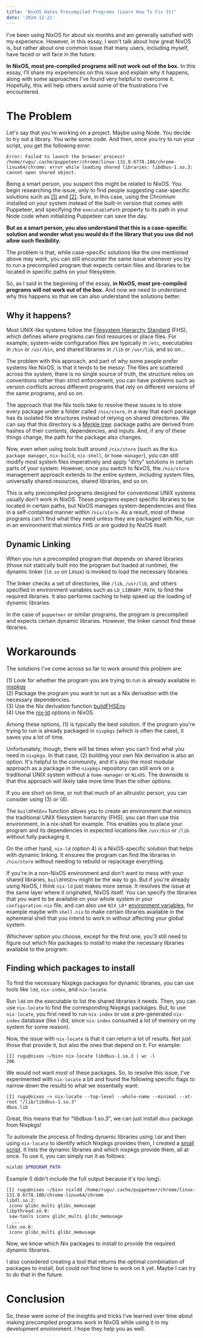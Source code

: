 ```yaml
---
title: 'NixOS Hates Precompiled Programs (Learn How To Fix It)'
date: '2024-12-21'
---
```


I've been using NixOS for about six months and am generally satisfied with my experience. However, in this essay, I won't talk about how great NixOS is, but rather about one common issue that many users, including myself, have faced or will face in the future.

**In NixOS, most pre-compiled programs will not work out of the box.** In this essay, I’ll share my experiences on this issue and explain why it happens, along with some approaches I’ve found very helpful to overcome it. Hopefully, this will help others avoid some of the frustrations I’ve encountered.

# The Problem

Let's say that you're working on a project. Maybe using Node. You decide to try out a library. You write some code. And then, once you try to run your script, you get the following error:

```fish
Error: Failed to launch the browser process!
/home/rugu/.cache/puppeteer/chrome/linux-131.0.6778.108/chrome-linux64/chrome: error while loading shared libraries: libdbus-1.so.3: cannot open shared object.
```

Being a smart person, you suspect this might be related to NixOS. You begin researching the issue, only to find people suggesting case-specific solutions such as [\[1\]](https://www.reddit.com/r/NixOS/comments/1gzygtd/comment/lz1qd0t) and [\[2\]](https://www.reddit.com/r/NixOS/comments/1gzygtd/comment/lz5cq99). Sure, in this case, using the Chromium installed on your system instead of the built-in version that comes with Puppeteer, and specifying the `executablePath` property to its path in your Node code when initializing Puppeteer can save the day.

**But as a smart person, you also understand that this is a case-specific solution and wonder what you would do if the library that you use did not allow such flexibility.**

The problem is that, while case-specific solutions like the one mentioned above may work, you can still encounter the same issue whenever you try to run a precompiled program that expects certain files and libraries to be located in specific paths on your filesystem.

So, as I said in the beginning of the essay, **in NixOS, most pre-compiled programs will not work out of the box.** And now we need to understand why this happens so that we can also understand the solutions better.

## Why it happens?

Most UNIX-like systems follow the [Filesystem Hierarchy Standard](https://en.wikipedia.org/wiki/Filesystem_Hierarchy_Standard) (FHS), which defines where programs can find resources or place files. For example, system-wide configuration files are typically in `/etc`, executables in `/bin` or `/usr/bin`, and shared libraries in `/lib` or `/usr/lib`, and so on...

The problem with this approach, and part of why some people prefer systems like NixOS, is that it tends to be messy: The files are scattered across the system, there is no single source of truth, the structure relies on conventions rather than strict enforcement, you can have problems such as version conflicts across different programs that rely on different versions of the same programs, and so on.

The approach that the Nix tools take to resolve these issues is to store every package under a folder called `/nix/store`, in a way that each package has its isolated file structures instead of relying on shared directories. We can say that this directory is a [Merkle tree](https://en.wikipedia.org/wiki/Merkle_tree): package paths are derived from hashes of their contents, dependencies, and inputs. And, if any of these things change, the path for the package also changes.

Now, even when using tools built around `/nix/store` (such as the `Nix package manager`, `nix-build`, `nix-shell`, or `home-manager`), you can still modify most system files imperatively and apply "dirty" solutions in certain parts of your system. However, once you switch to NixOS, the `/nix/store` management approach extends to the entire system, including system files, universally shared resources, shared libraries, and so on.

This is why precompiled programs designed for conventional UNIX systems usually don't work in NixOS. These programs expect specific libraries to be located in certain paths, but NixOS manages system dependencies and files in a self-contained manner within `/nix/store`. As a result, most of these programs can't find what they need unless they are packaged with Nix, run in an environment that mimics FHS or are guided by NixOS itself.

## Dynamic Linking

When you run a precompiled program that depends on shared libraries (those not statically built into the program but loaded at runtime), the dynamic linker (`ld.so` on Linux) is invoked to load the necessary libraries.

The linker checks a set of directories, like `/lib`, `/usr/lib`, and others specified in environment variables such as `LD_LIBRARY_PATH`, to find the required libraries. It also performs caching to help speed up the loading of dynamic libraries.

In the case of `puppeteer` or similar programs, the program is precompiled and expects certain dynamic libraries. However, the linker cannot find these libraries.

# Workarounds

The solutions I've come across so far to work around this problem are:

(1) Look for whether the program you are trying to run is already available in [nixpkgs](https://search.nixos.org/packages) \
(2) Package the program you want to run as a Nix derivation with the necessary dependencies. \
(3) Use the Nix derivation function [buildFHSEnv](https://ryantm.github.io/nixpkgs/builders/special/fhs-environments) \
(4) Use the [nix-ld](https://search.nixos.org/options?channel=24.11&show=programs.nix-ld) options in NixOS.

Among these options, (1) is typically the best solution. If the program you're trying to run is already packaged in `nixpkgs` (which is often the case), it saves you a lot of time.

Unfortunately, though, there will be times when you can't find what you need in `nixpkgs`. In that case, (2) building your own Nix derivation is also an option. It's helpful to the community, and it's also the most modular approach as a package in the `nixpkgs` repository can still work on a traditional UNIX system without a `home-manager` or `NixOS`. The downside is that this approach will likely take more time than the other options.

If you are short on time, or not that much of an altruistic person, you can consider using (3) or (4).

The `buildFHSEnv` function allows you to create an environment that mimics the traditional UNIX filesystem hierarchy (FHS), you can then use this environment, in a nix-shell for example. This enables you to place your program and its dependencies in expected locations like `/usr/bin` or `/lib` without fully packaging it.

On the other hand, `nix-ld` (option 4) is a NixOS-specific solution that helps with dynamic linking. It ensures the program can find the libraries in `/nix/store` without needing to rebuild or repackage everything.

If you're in a non-NixOS environment and don't want to mess with your shared libraries, `buildFHSEnv` might be the way to go. But if you're already using NixOS, I think `nix-ld` just makes more sense. It resolves the issue at the same layer where it originated, NixOS itself. You can specify the libraries that you want to be available on your whole system in your `configuration.nix` file, and can also use `NIX_LD*` [environment variables](https://github.com/nix-community/nix-ld?tab=readme-ov-file#usage), for example maybe with `shell.nix` to make certain libraries available in the ephemeral shell that you intend to work in without affecting your global system.

Whichever option you choose, except for the first one, you'll still need to figure out which Nix packages to install to make the necessary libraries available to the program.

## Finding which packages to install

To find the necessary Nixpkgs packages for dynamic libraries, you can use tools like `ldd`, `nix-index`, and `nix-locate`.

Run `ldd` on the executable to list the shared libraries it needs. Then, you can use `nix-locate` to find the corresponding Nixpkgs packages. But, to use `nix-locate`, you first need to run `nix-index` or use a pre-generated `nix-index` database (like I did, since `nix-index` consumed a lot of memory on my system for some reason).

Now, the issue with `nix-locate` is that it can return a lot of results. Not just those that provide it, but also the ones that depend on it. For example:

```fish
[I] rugu@nixos ~/bin> nix-locate libdbus-1.so.3 | wc -l
206
```

We would not want most of these packages. So, to resolve this issue, I've experimented with `nix-locate` a bit and found the following specific flags to narrow down the results to what we essentially want:

```fish
[I] rugu@nixos ~> nix-locate --top-level --whole-name --minimal --at-root "/lib/libdbus-1.so.3"
dbus.lib
```

Great, this means that for "libdbus-1.so.3", we can just install `dbus` package from Nixpkgs!

To automate the process of finding dynamic libraries using `ldd` and then using `nix-locate` to identify which Nixpkgs provides them, I created a [small script](https://github.com/kugurerdem/dotfiles/blob/23f0ae804112672e1c8c334efa126b410ed874d7/home-manager/dotfiles/.local/bin/nixldd). It lists the dynamic libraries and which nixpkgs provide them, all at once. To use it, you can simply run it as follows:

```bash
nixldd $PROGRAM_PATH
```

Example (I didn't include the full output because it's too long):

```fish
[I] rugu@nixos ~/bin> nixldd /home/rugu/.cache/puppeteer/chrome/linux-131.0.6778.108/chrome-linux64/chrome
libdl.so.2:
 iconv glibc_multi glibc_memusage
libpthread.so.0:
 saw-tools iconv glibc_multi glibc_memusage
  ...
libc.so.6:
 iconv glibc_multi glibc_memusage
```

Now, we know which Nix packages to install to provide the required dynamic libraries.

I also considered creating a tool that returns the optimal combination of packages to install, but could not find time to work on it yet. Maybe I can try to do that in the future.

# Conclusion

So, these were some of the insights and tricks I’ve learned over time about making precompiled programs work in NixOS while using it in my development environment. I hope they help you as well.

